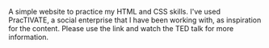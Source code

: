 A simple website to practice my HTML and CSS skills. I've used PracTIVATE, 
a social enterprise that I have been working with, as inspiration for the content. 
Please use the link and watch the TED talk for more information.
